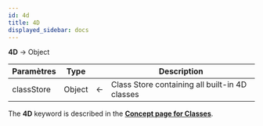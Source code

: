 ```yaml
---
id: 4d
title: 4D
displayed_sidebar: docs
---
```


**4D** -> Object

| Paramètres | Type   |   | Description                                    |
| ---------- | ------ | - | ---------------------------------------------- |
| classStore | Object | ← | Class Store containing all built-in 4D classes |

The **4D** keyword is described in the [**Concept page for Classes**](../Concepts/classes.md#4d).
